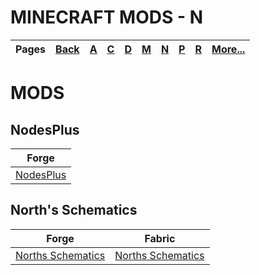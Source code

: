 # MINECRAFT MODS - N
| Pages | [Back](https://github.com/northwesttrees-gaming) | [A](https://github.com/northwesttrees-gaming/.github/tree/main/pages/a) | [C](https://github.com/northwesttrees-gaming/.github/tree/main/pages/c) | [D](https://github.com/northwesttrees-gaming/.github/tree/main/pages/d) | [M](https://github.com/northwesttrees-gaming/.github/tree/main/pages/m) | [N](https://github.com/northwesttrees-gaming/.github/tree/main/pages/n) | [P](https://github.com/northwesttrees-gaming/.github/tree/main/pages/p) | [R](https://github.com/northwesttrees-gaming/.github/tree/main/pages/r) | [More...](https://github.com/northwesttrees-gaming/.github/blob/main/pages/_more) |
| --- | --- | --- | --- | --- | --- | --- | --- | --- | --- |

# MODS
## NodesPlus
| Forge |
| --- |
| [NodesPlus](https://github.com/northwesttrees-gaming/Nodes-Plus) |

## North's Schematics
| Forge | Fabric |
| --- | --- |
| [Norths Schematics](https://github.com/northwesttrees-gaming/Norths-Schematics) | [Norths Schematics](https://github.com/northwesttrees-gaming/Norths-Schematics-Fabric) |
